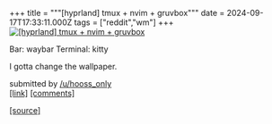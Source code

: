 +++
title = """[hyprland] tmux + nvim + gruvbox"""
date = 2024-09-17T17:33:11.000Z
tags = ["reddit","wm"]
+++
[![[hyprland] tmux + nvim + gruvbox](https://b.thumbs.redditmedia.com/SPoeyRkwe5UKQjb66uFo-y4dEhugQhZK8YKdegTXfUk.jpg "[hyprland] tmux + nvim + gruvbox")](https://www.reddit.com/r/unixporn/comments/1fj5ee9/hyprland_tmux_nvim_gruvbox/)

Bar: waybar Terminal: kitty

I gotta change the wallpaper.

submitted by [/u/hooss\_only](https://www.reddit.com/user/hooss_only)  
[\[link\]](https://www.reddit.com/gallery/1fj5ee9) [\[comments\]](https://www.reddit.com/r/unixporn/comments/1fj5ee9/hyprland_tmux_nvim_gruvbox/)

[[source]](https://www.reddit.com/r/unixporn/comments/1fj5ee9/hyprland_tmux_nvim_gruvbox/)
